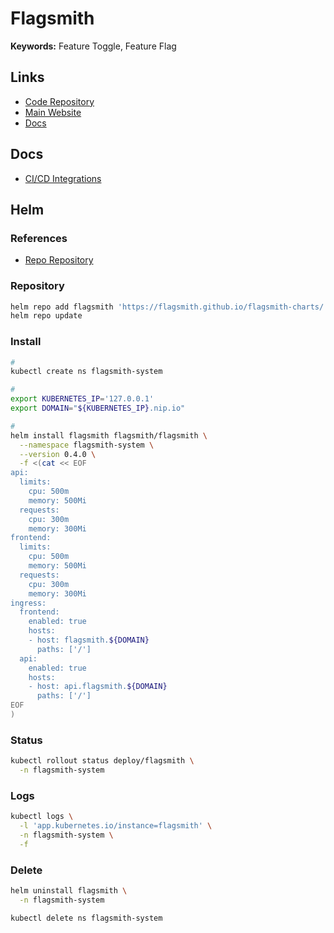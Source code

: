 # Flagsmith

<!--
https://github.com/marketplace/actions/infracost
https://github.com/infracost/infracost-atlantis/
-->

**Keywords:** Feature Toggle, Feature Flag

## Links

- [Code Repository](https://github.com/Flagsmith/flagsmith)
- [Main Website](https://flagsmith.com/)
- [Docs](https://docs.flagsmith.com/)

## Docs

- [CI/CD Integrations](https://www.infracost.io/docs/integrations/cicd)

## Helm

### References

- [Repo Repository](https://github.com/Flagsmith/flagsmith-charts/tree/main/charts/flagsmith)

### Repository

```sh
helm repo add flagsmith 'https://flagsmith.github.io/flagsmith-charts/'
helm repo update
```

### Install

```sh
#
kubectl create ns flagsmith-system

#
export KUBERNETES_IP='127.0.0.1'
export DOMAIN="${KUBERNETES_IP}.nip.io"

#
helm install flagsmith flagsmith/flagsmith \
  --namespace flagsmith-system \
  --version 0.4.0 \
  -f <(cat << EOF
api:
  limits:
    cpu: 500m
    memory: 500Mi
  requests:
    cpu: 300m
    memory: 300Mi
frontend:
  limits:
    cpu: 500m
    memory: 500Mi
  requests:
    cpu: 300m
    memory: 300Mi
ingress:
  frontend:
    enabled: true
    hosts:
    - host: flagsmith.${DOMAIN}
      paths: ['/']
  api:
    enabled: true
    hosts:
    - host: api.flagsmith.${DOMAIN}
      paths: ['/']
EOF
)
```

### Status

```sh
kubectl rollout status deploy/flagsmith \
  -n flagsmith-system
```

### Logs

```sh
kubectl logs \
  -l 'app.kubernetes.io/instance=flagsmith' \
  -n flagsmith-system \
  -f
```

### Delete

```sh
helm uninstall flagsmith \
  -n flagsmith-system

kubectl delete ns flagsmith-system
```
